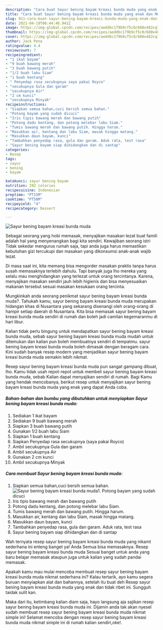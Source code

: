 ```yaml
---
description: "Cara buat Sayur bening bayam kreasi bunda muda yang enak dan Mudah Dibuat"
title: "Cara buat Sayur bening bayam kreasi bunda muda yang enak dan Mudah Dibuat"
slug: 911-cara-buat-sayur-bening-bayam-kreasi-bunda-muda-yang-enak-dan-mudah-dibuat
date: 2021-04-19T06:44:46.941Z
image: https://img-global.cpcdn.com/recipes/aeddbc179b9cf5c0/680x482cq70/sayur-bening-bayam-kreasi-bunda-muda-foto-resep-utama.jpg
thumbnail: https://img-global.cpcdn.com/recipes/aeddbc179b9cf5c0/680x482cq70/sayur-bening-bayam-kreasi-bunda-muda-foto-resep-utama.jpg
cover: https://img-global.cpcdn.com/recipes/aeddbc179b9cf5c0/680x482cq70/sayur-bening-bayam-kreasi-bunda-muda-foto-resep-utama.jpg
author: Jack Pena
ratingvalue: 4.4
reviewcount: 7
recipeingredient:
- "1 ikat bayam"
- "9 buah bawang merah"
- "3 buah bawang putih"
- "1/2 buah labu Siam"
- "1 buah kentang"
- " Penyedap rasa secukupnya saya pakai Royco"
- "secukupnya Gula dan garam"
- "secukupnya Air"
- "2 cm kunci"
- "secukupnya Minyak"
recipeinstructions:
- "Siapkan semua bahan,cuci bersih semua bahan."
- "Potong bayam yang sudah dicuci"
- "Iris tipis bawang merah dan bawang putih"
- "Potong dadu kentang, dan potong melebar labu Siam."
- "Tumis bawang merah dan bawang putih. Hingga harum."
- "Masukkan air, kentang dan labu Siam, masak hingga matang."
- "Masukkan daun bayam, kunci"
- "Tambahkan penyedap rasa, gula dan garam. Aduk rata, test rasa"
- "Sayur bening bayam siap dihidangkan dan di santap"
categories:
- Resep
tags:
- sayur
- bening
- bayam

katakunci: sayur bening bayam 
nutrition: 292 calories
recipecuisine: Indonesian
preptime: "PT15M"
cooktime: "PT50M"
recipeyield: "4"
recipecategory: Dessert

---
```



![Sayur bening bayam kreasi bunda muda](https://img-global.cpcdn.com/recipes/aeddbc179b9cf5c0/680x482cq70/sayur-bening-bayam-kreasi-bunda-muda-foto-resep-utama.jpg)

Sebagai seorang yang hobi memasak, menyajikan masakan lezat buat famili adalah hal yang menyenangkan bagi kita sendiri. Kewajiban seorang istri Tidak sekedar mengurus rumah saja, tapi anda juga harus memastikan kebutuhan gizi tercukupi dan masakan yang dikonsumsi anak-anak wajib lezat.

Di masa  saat ini, kita memang bisa mengorder masakan praktis tanpa harus susah memasaknya terlebih dahulu. Tapi banyak juga lho mereka yang selalu mau menghidangkan yang terlezat untuk orang tercintanya. Karena, menyajikan masakan sendiri jauh lebih higienis dan bisa menyesuaikan makanan tersebut sesuai masakan kesukaan orang tercinta. 



Mungkinkah anda seorang penikmat sayur bening bayam kreasi bunda muda?. Tahukah kamu, sayur bening bayam kreasi bunda muda merupakan hidangan khas di Nusantara yang sekarang disenangi oleh orang-orang di hampir setiap daerah di Nusantara. Kita bisa memasak sayur bening bayam kreasi bunda muda sendiri di rumah dan boleh jadi camilan kegemaranmu di hari libur.

Kalian tidak perlu bingung untuk mendapatkan sayur bening bayam kreasi bunda muda, sebab sayur bening bayam kreasi bunda muda mudah untuk ditemukan dan kalian pun boleh membuatnya sendiri di tempatmu. sayur bening bayam kreasi bunda muda boleh dimasak dengan beragam cara. Kini sudah banyak resep modern yang menjadikan sayur bening bayam kreasi bunda muda semakin lebih nikmat.

Resep sayur bening bayam kreasi bunda muda pun sangat gampang dibuat, lho. Kamu tidak usah repot-repot untuk membeli sayur bening bayam kreasi bunda muda, sebab Kalian dapat menyajikan sendiri di rumah. Bagi Kamu yang hendak mencobanya, berikut resep untuk menyajikan sayur bening bayam kreasi bunda muda yang enak yang dapat Anda coba.

<!--inarticleads1-->

##### Bahan-bahan dan bumbu yang dibutuhkan untuk menyiapkan Sayur bening bayam kreasi bunda muda:

1. Sediakan 1 ikat bayam
1. Sediakan 9 buah bawang merah
1. Siapkan 3 buah bawang putih
1. Gunakan 1/2 buah labu Siam
1. Siapkan 1 buah kentang
1. Siapkan  Penyedap rasa secukupnya (saya pakai Royco)
1. Ambil secukupnya Gula dan garam
1. Ambil secukupnya Air
1. Gunakan 2 cm kunci
1. Ambil secukupnya Minyak




<!--inarticleads2-->

##### Cara membuat Sayur bening bayam kreasi bunda muda:

1. Siapkan semua bahan,cuci bersih semua bahan.
<img src="https://img-global.cpcdn.com/steps/877d662236a48499/160x128cq70/sayur-bening-bayam-kreasi-bunda-muda-langkah-memasak-1-foto.jpg" alt="Sayur bening bayam kreasi bunda muda">1. Potong bayam yang sudah dicuci
1. Iris tipis bawang merah dan bawang putih
1. Potong dadu kentang, dan potong melebar labu Siam.
1. Tumis bawang merah dan bawang putih. Hingga harum.
1. Masukkan air, kentang dan labu Siam, masak hingga matang.
1. Masukkan daun bayam, kunci
1. Tambahkan penyedap rasa, gula dan garam. Aduk rata, test rasa
1. Sayur bening bayam siap dihidangkan dan di santap




Wah ternyata resep sayur bening bayam kreasi bunda muda yang nikamt sederhana ini enteng banget ya! Anda Semua bisa memasaknya. Resep sayur bening bayam kreasi bunda muda Sesuai banget untuk anda yang baru belajar memasak ataupun juga untuk kalian yang sudah pandai memasak.

Apakah kamu mau mulai mencoba membuat resep sayur bening bayam kreasi bunda muda nikmat sederhana ini? Kalau tertarik, ayo kamu segera buruan menyiapkan alat dan bahannya, setelah itu buat deh Resep sayur bening bayam kreasi bunda muda yang enak dan tidak ribet ini. Sungguh taidak sulit kan. 

Maka dari itu, ketimbang kalian diam saja, hayo langsung aja sajikan resep sayur bening bayam kreasi bunda muda ini. Dijamin anda tak akan nyesel sudah membuat resep sayur bening bayam kreasi bunda muda nikmat simple ini! Selamat mencoba dengan resep sayur bening bayam kreasi bunda muda nikmat simple ini di rumah kalian sendiri,oke!.

